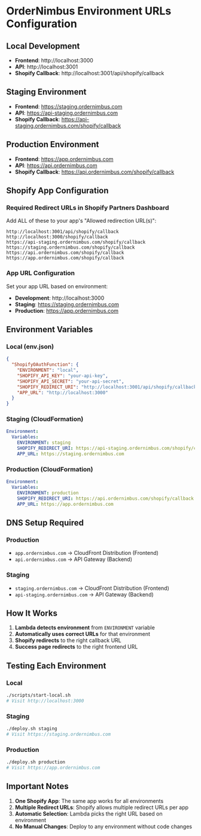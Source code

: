 # OrderNimbus Environment URLs Configuration

## Local Development
- **Frontend**: http://localhost:3000
- **API**: http://localhost:3001
- **Shopify Callback**: http://localhost:3001/api/shopify/callback

## Staging Environment
- **Frontend**: https://staging.ordernimbus.com
- **API**: https://api-staging.ordernimbus.com
- **Shopify Callback**: https://api-staging.ordernimbus.com/shopify/callback

## Production Environment
- **Frontend**: https://app.ordernimbus.com
- **API**: https://api.ordernimbus.com
- **Shopify Callback**: https://api.ordernimbus.com/shopify/callback

## Shopify App Configuration

### Required Redirect URLs in Shopify Partners Dashboard

Add ALL of these to your app's "Allowed redirection URL(s)":

```
http://localhost:3001/api/shopify/callback
http://localhost:3000/shopify/callback
https://api-staging.ordernimbus.com/shopify/callback
https://staging.ordernimbus.com/shopify/callback
https://api.ordernimbus.com/shopify/callback
https://app.ordernimbus.com/shopify/callback
```

### App URL Configuration

Set your app URL based on environment:
- **Development**: http://localhost:3000
- **Staging**: https://staging.ordernimbus.com  
- **Production**: https://app.ordernimbus.com

## Environment Variables

### Local (env.json)
```json
{
  "ShopifyOAuthFunction": {
    "ENVIRONMENT": "local",
    "SHOPIFY_API_KEY": "your-api-key",
    "SHOPIFY_API_SECRET": "your-api-secret",
    "SHOPIFY_REDIRECT_URI": "http://localhost:3001/api/shopify/callback",
    "APP_URL": "http://localhost:3000"
  }
}
```

### Staging (CloudFormation)
```yaml
Environment:
  Variables:
    ENVIRONMENT: staging
    SHOPIFY_REDIRECT_URI: https://api-staging.ordernimbus.com/shopify/callback
    APP_URL: https://staging.ordernimbus.com
```

### Production (CloudFormation)
```yaml
Environment:
  Variables:
    ENVIRONMENT: production
    SHOPIFY_REDIRECT_URI: https://api.ordernimbus.com/shopify/callback
    APP_URL: https://app.ordernimbus.com
```

## DNS Setup Required

### Production
- `app.ordernimbus.com` → CloudFront Distribution (Frontend)
- `api.ordernimbus.com` → API Gateway (Backend)

### Staging  
- `staging.ordernimbus.com` → CloudFront Distribution (Frontend)
- `api-staging.ordernimbus.com` → API Gateway (Backend)

## How It Works

1. **Lambda detects environment** from `ENVIRONMENT` variable
2. **Automatically uses correct URLs** for that environment
3. **Shopify redirects** to the right callback URL
4. **Success page redirects** to the right frontend URL

## Testing Each Environment

### Local
```bash
./scripts/start-local.sh
# Visit http://localhost:3000
```

### Staging
```bash
./deploy.sh staging
# Visit https://staging.ordernimbus.com
```

### Production
```bash
./deploy.sh production
# Visit https://app.ordernimbus.com
```

## Important Notes

1. **One Shopify App**: The same app works for all environments
2. **Multiple Redirect URLs**: Shopify allows multiple redirect URLs per app
3. **Automatic Selection**: Lambda picks the right URL based on environment
4. **No Manual Changes**: Deploy to any environment without code changes